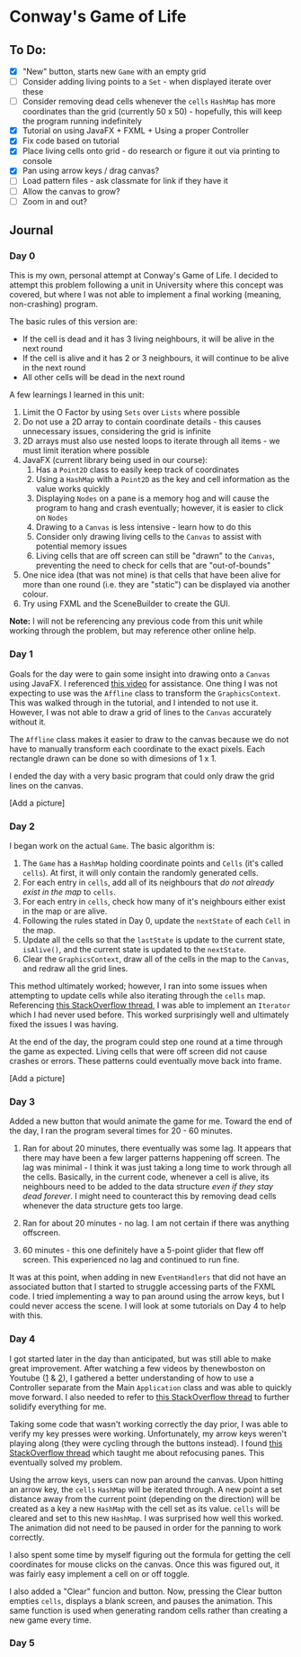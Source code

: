 # Conway's Game of Life

## To Do:
- [x] "New" button, starts new `Game` with an empty grid
- [ ] Consider adding living points to a `Set` - when displayed iterate over these
- [ ] Consider removing dead cells whenever the `cells` `HashMap` has more coordinates than the grid (currently 50 x 50) - hopefully, this will keep the program running indefinitely
- [x] Tutorial on using JavaFX + FXML + Using a proper Controller
- [x] Fix code based on tutorial
- [x] Place living cells onto grid - do research or figure it out via printing to console
- [x] Pan using arrow keys / drag canvas?
- [ ] Load pattern files - ask classmate for link if they have it
- [ ] Allow the canvas to grow?
- [ ] Zoom in and out?

## Journal

### Day 0
This is my own, personal attempt at Conway's Game of Life. I decided to attempt this problem following a unit in University where this concept was covered, but where I was not able to implement a final working (meaning, non-crashing) program.

The basic rules of this version are:
- If the cell is dead and it has 3 living neighbours, it will be alive in the next round
- If the cell is alive and it has 2 or 3 neighbours, it will continue to be alive in the next round
- All other cells will be dead in the next round 

A few learnings I learned in this unit:
1. Limit the O Factor by using `Sets` over `Lists` where possible
2. Do not use a 2D array to contain coordinate details - this causes unnecessary issues, considering the grid is infinite
3. 2D arrays must also use nested loops to iterate through all items - we must limit iteration where possible
4. JavaFX (current library being used in our course):
	1. Has a `Point2D` class to easily keep track of coordinates
	2. Using a `HashMap` with a `Point2D` as the key and cell information as the value works quickly
	3. Displaying `Nodes` on a pane is a memory hog and will cause the program to hang and crash eventually; however, it is easier to click on `Nodes`
	4. Drawing to a `Canvas` is less intensive - learn how to do this
	5. Consider only drawing living cells to the `Canvas` to assist with potential memory issues
	6. Living cells that are off screen can still be "drawn" to the `Canvas`, preventing the need to check for cells that are "out-of-bounds"
5. One nice idea (that was not mine) is that cells that have been alive for more than one round (i.e. they are "static") can be displayed via another colour.
6. Try using FXML and the SceneBuilder to create the GUI.

**Note:** I will not be referencing any previous code from this unit while working through the problem, but may reference other online help.

### Day 1
Goals for the day were to gain some insight into drawing onto a `Canvas` using JavaFX. I referenced [this video](https://www.youtube.com/watch?v=_NvD0WzKTC8) for assistance. One thing I was not expecting to use was the `Affline` class to transform the `GraphicsContext`. This was walked through in the tutorial, and I intended to not use it. However, I was not able to draw a grid of lines to the `Canvas` accurately without it. 

The `Affline` class makes it easier to draw to the canvas because we do not have to manually transform each coordinate to the exact pixels. Each rectangle drawn can be done so with dimesions of 1 x 1.

I ended the day with a very basic program that could only draw the grid lines on the canvas.

[Add a picture]

### Day 2
I began work on the actual `Game`. The basic algorithm is:
1. The `Game` has a `HashMap` holding coordinate points and `Cells` (it's called `cells`). At first, it will only contain the randomly generated cells.
2. For each entry in `cells`, add all of its neighbours that *do not already exist in the map* to `cells`.
3. For each entry in `cells`, check how many of it's neighbours either exist in the map or are alive.
4. Following the rules stated in Day 0, update the `nextState` of each `Cell` in the map.
5. Update all the cells so that the `lastState` is update to the current state, `isAlive()`, and the current state is updated to the `nextState`.
6. Clear the `GraphicsContext`, draw all of the cells in the map to the `Canvas`, and redraw all the grid lines.

This method ultimately worked; however, I ran into some issues when attempting to update cells while also iterating through the `cells` map. Referencing [this StackOverflow thread](https://stackoverflow.com/questions/26494197/java-util-concurrentmodificationexception-when-removing-elements-from-a-hashmap), I was able to implement an `Iterator` which I had never used before. This worked surprisingly well and ultimately fixed the issues I was having.

At the end of the day, the program could step one round at a time through the game as expected. Living cells that were off screen did not cause crashes or errors. These patterns could eventually move back into frame.

[Add a picture]

### Day 3
Added a new button that would animate the game for me. Toward the end of the day, I ran the program several times for 20 - 60 minutes.

1. Ran for about 20 minutes, there eventually was some lag. It appears that there may have been a few larger patterns happening off screen. The lag was minimal - I think it was just taking a long time to work through all the cells. Basically, in the current code, whenever a cell is alive, its neighbours need to be added to the data structure *even if they stay dead forever*. I might need to counteract this by removing dead cells whenever the data structure gets too large.

2. Ran for about 20 minutes - no lag. I am not certain if there was anything offscreen.

3. 60 minutes - this one definitely have a 5-point glider that flew off screen. This experienced no lag and continued to run fine.

It was at this point, when adding in new `EventHandlers` that did not have an associated button that I started to struggle accessing parts of the FXML code. I tried implementing a way to pan around using the arrow keys, but I could never access the scene. I will look at some tutorials on Day 4 to help with this.

### Day 4
I got started later in the day than anticipated, but was still able to make great improvement. After watching a few videos by thenewboston on Youtube ([1](https://www.youtube.com/watch?v=LMdjhuYSrqg) & [2](https://www.youtube.com/watch?v=RojHZhj3UQA)), I gathered a better understanding of how to use a Controller separate from the Main `Application` class and was able to quickly move forward. I also needed to refer to [this StackOverflow thread](https://stackoverflow.com/questions/36754063/java-fx-scene-builder-how-to-make-event-key-pressed) to further solidify everything for me.

Taking some code that wasn't working correctly the day prior, I was able to verify my key presses were working. Unfortunately, my  arrow keys weren't playing along (they were cycling through the buttons instead). I found [this StackOverflow thread](https://stackoverflow.com/questions/49288049/keyevents-not-firing-in-javafx) which taught me about refocusing panes. This eventually solved my problem.

Using the arrow keys, users can now pan around the canvas. Upon hitting an arrow key, the `cells` `HashMap` will be iterated through. A new point a set distance away from the current point (depending on the direction) will be created as a key a new `HashMap` with the cell set as its value. `cells` will be cleared and set to this new `HashMap`. I was surprised how well this worked. The animation did not need to be paused in order for the panning to work correctly.

I also spent some time by myself figuring out the formula for getting the cell coordinates for mouse clicks on the canvas. Once this was figured out, it was fairly easy implement a cell on or off toggle.

I also added a "Clear" funcion and button. Now, pressing the Clear button empties `cells`, displays a blank screen, and pauses the animation. This same function is used when generating random cells rather than creating a new game every time. 

### Day 5
